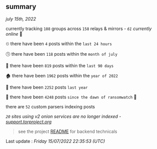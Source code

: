 
## summary
_july 15th, 2022_

currently tracking `108` groups across `158` relays & mirrors - _`61` currently online_ 📡

⏲ there have been `4` posts within the `last 24 hours`

🕓 there have been `118` posts within the `month of july`

📅 there have been `819` posts within the `last 90 days`

🏚 there have been `1962` posts within the `year of 2022`

🚀 there have been `2252` posts `last year`

🦕 there have been `4248` posts `since the dawn of ransomwatch` 🐣

there are `52` custom parsers indexing posts

_`20` sites using v2 onion services are no longer indexed - [support.torproject.org](https://support.torproject.org/onionservices/v2-deprecation/)_

> see the project [README](https://github.com/jmousqueton/ransomwatch#readme) for backend technicals



Last update : _Friday 15/07/2022 22:35:53 (UTC)_


